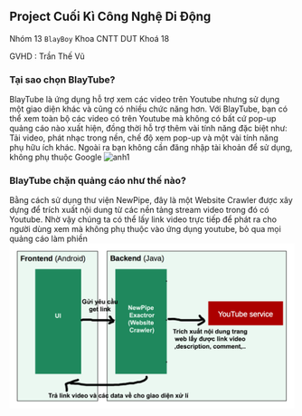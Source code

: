 ## Project Cuối Kì Công Nghệ Di Động

Nhóm 13 `BlayBoy` Khoa CNTT DUT Khoá 18 

GVHD : Trần Thế Vũ


### Tại sao chọn BlayTube? 

BlayTube là ứng dụng hỗ trợ xem các video trên Youtube nhưng sử dụng một giao diện khác và cũng có nhiều chức năng hơn. Với BlayTube, bạn có thể xem toàn bộ các video có trên Youtube mà không có bất cứ pop-up quảng cáo nào xuất hiện, đồng thời hỗ trợ thêm vài tính năng đặc biệt như: Tải video, phát nhạc trong nền, chế độ xem pop-up và một vài tính năng phụ hữu ích khác. Ngoài ra bạn không cần đăng nhập tài khoản để sử dụng, không phụ thuộc Google
![anh1](https://cdn.tgdd.vn/Files/2020/12/02/1310937/newpipeforyoutube1_2898x2898-800-resize.jpg)


### BlayTube chặn quảng cáo như thế nào?
Bằng cách sử dụng thư viện NewPipe, đây là một Website Crawler được xây dựng để trích xuất nội dung từ các nền tảng stream video trong đó có Youtube. Nhờ vậy chúng ta có thể lấy link video trực tiếp để phát ra cho người dùng xem mà không phụ thuộc vào ứng dụng youtube, bỏ qua mọi quảng cáo làm phiền
![anh2](https://github.com/hungdannt/BlayTube/raw/master/Sodohoatdong.jpg)
